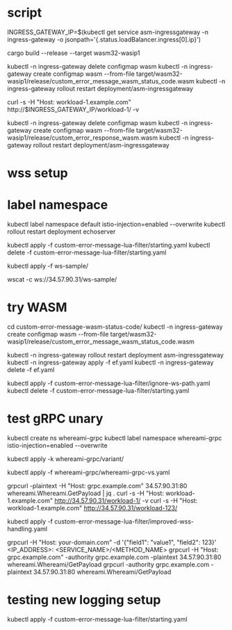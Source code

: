 # script
INGRESS_GATEWAY_IP=$(kubectl get service asm-ingressgateway -n ingress-gateway -o jsonpath='{.status.loadBalancer.ingress[0].ip}')

cargo build --release --target wasm32-wasip1

kubectl -n ingress-gateway delete configmap wasm
kubectl -n ingress-gateway create configmap wasm --from-file target/wasm32-wasip1/release/custom_error_message_wasm_status_code.wasm
kubectl -n ingress-gateway rollout restart deployment/asm-ingressgateway

curl -s -H "Host: workload-1.example.com" http://$INGRESS_GATEWAY_IP/workload-1/ -v

kubectl -n ingress-gateway delete configmap wasm
kubectl -n ingress-gateway create configmap wasm --from-file target/wasm32-wasip1/release/custom_error_response_wasm.wasm
kubectl -n ingress-gateway rollout restart deployment/asm-ingressgateway



# wss setup

# label namespace 
kubectl label namespace default istio-injection=enabled --overwrite
kubectl rollout restart deployment echoserver

kubectl apply -f custom-error-message-lua-filter/starting.yaml
kubectl delete -f custom-error-message-lua-filter/starting.yaml

kubectl apply -f ws-sample/

wscat -c ws://34.57.90.31/ws-sample/

# try WASM 
cd custom-error-message-wasm-status-code/
kubectl -n ingress-gateway create configmap wasm --from-file target/wasm32-wasip1/release/custom_error_message_wasm_status_code.wasm


kubectl -n ingress-gateway rollout restart deployment asm-ingressgateway
kubectl -n ingress-gateway apply -f ef.yaml
kubectl -n ingress-gateway delete -f ef.yaml


kubectl apply -f custom-error-message-lua-filter/ignore-ws-path.yaml
kubectl delete -f custom-error-message-lua-filter/starting.yaml

# test gRPC unary 
kubectl create ns whereami-grpc
kubectl label namespace whereami-grpc istio-injection=enabled --overwrite

kubectl apply -k whereami-grpc/variant/

kubectl apply -f whereami-grpc/whereami-grpc-vs.yaml

grpcurl -plaintext -H "Host: grpc.example.com" 34.57.90.31:80 whereami.Whereami.GetPayload | jq .
curl -s -H "Host: workload-1.example.com" http://34.57.90.31/workload-1/ -v
curl -s -H "Host: workload-1.example.com" http://34.57.90.31/workload-123/

kubectl apply -f custom-error-message-lua-filter/improved-wss-handling.yaml

grpcurl -H "Host: your-domain.com" -d '{"field1": "value1", "field2": 123}' <IP_ADDRESS>:<PORT> <SERVICE_NAME>/<METHOD_NAME>
grpcurl -H "Host: grpc.example.com" -authority grpc.example.com -plaintext 34.57.90.31:80 whereami.Whereami/GetPayload
grpcurl -authority grpc.example.com -plaintext 34.57.90.31:80 whereami.Whereami/GetPayload


# testing new logging setup
kubectl apply -f custom-error-message-lua-filter/starting.yaml